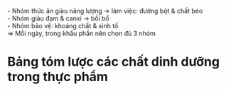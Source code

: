 -&nbsp;Nhóm thức ăn giàu năng lượng -> làm việc: đường bột & chất béo<br />
-&nbsp;Nhóm giàu đạm & canxi -> bồi bổ<br />
-&nbsp;Nhóm bảo vệ: khoáng chất & sinh tố<br />
=> Mỗi ngày, trong khẩu phần nên chọn đủ 3 nhóm 

# Bảng tóm lược các chất dinh dưỡng trong thực phẩm